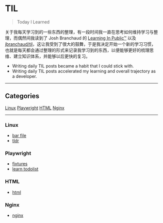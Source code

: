 # TIL

> Today I Learned

关于我每天学习到的一些东西的整理，有一段时间我一直在思考如何维持学习与整理，而偶然间我读到了 Josh Branchaud 的 [Learning In Public™](https://dev.to/jbranchaud/how-i-built-a-learning-machine-45k9) 以及 [jbranchaud/til](https://github.com/jbranchaud/til)，这让我受到了很大的鼓舞，于是我决定开始一个新的学习习惯，也就是每天都会通过整理的形式来记录我学习到的东西，以便能够更好的梳理思维、建立知识体系，并能够以后更快的复习。

- Writing daily TIL posts became a habit that I could stick with.
- Writing daily TIL posts accelerated my learning and overall trajectory as a developer.

---

## Categories

[Linux](#linux)
[Playwright](#playwright)
[HTML](#html)
[Nginx](#nginx)

---

### Linux

- [bar file](linux/how-to-read-files-with-bat.md)
- [tldr](linux/tldr.md)

### Playwright

- [fixtures](playwright/what-is-fixtures.md)
- [learn todolist](playwright/learn-todolist.md)

### HTML

- [html](html/iframe-referrerpolicy.md)

### Nginx

- [nginx](linux/alias-vs-root.md)